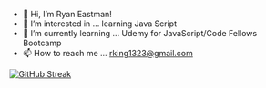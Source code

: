- 👋 Hi, I’m Ryan Eastman!
- 👀 I’m interested in ... learning Java Script
- 🌱 I’m currently learning ... Udemy for JavaScript/Code Fellows Bootcamp
- 📫 How to reach me ... rking1323@gmail.com

[![GitHub Streak](https://github-readme-streak-stats.herokuapp.com?user=DocHolliday13x&theme=dark&date_format=j%20M%5B%20Y%5D)](https://git.io/streak-stats)

<!---
DocHolliday13x/DocHolliday13x is a ✨ special ✨ repository because its `README.md` (this file) appears on your GitHub profile.
You can click the Preview link to take a look at your changes.
--->
